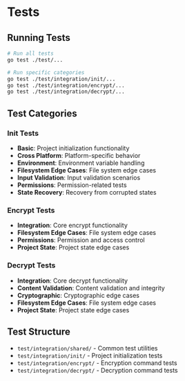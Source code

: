 # Tests

## Running Tests

```bash
# Run all tests
go test ./test/...

# Run specific categories
go test ./test/integration/init/...
go test ./test/integration/encrypt/...
go test ./test/integration/decrypt/...
```

## Test Categories

### Init Tests

- **Basic**: Project initialization functionality
- **Cross Platform**: Platform-specific behavior
- **Environment**: Environment variable handling
- **Filesystem Edge Cases**: File system edge cases
- **Input Validation**: Input validation scenarios
- **Permissions**: Permission-related tests
- **State Recovery**: Recovery from corrupted states

### Encrypt Tests

- **Integration**: Core encrypt functionality
- **Filesystem Edge Cases**: File system edge cases
- **Permissions**: Permission and access control
- **Project State**: Project state edge cases

### Decrypt Tests

- **Integration**: Core decrypt functionality
- **Content Validation**: Content validation and integrity
- **Cryptographic**: Cryptographic edge cases
- **Filesystem Edge Cases**: File system edge cases
- **Project State**: Project state edge cases

## Test Structure

- `test/integration/shared/` - Common test utilities
- `test/integration/init/` - Project initialization tests
- `test/integration/encrypt/` - Encryption command tests
- `test/integration/decrypt/` - Decryption command tests

